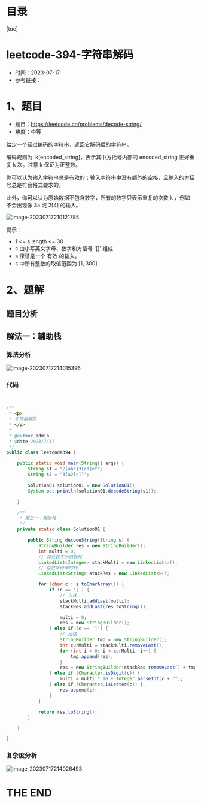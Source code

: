# 目录

[toc]

# leetcode-394-字符串解码

- 时间：2023-07-17
- 参考链接：



# 1、题目

- 题目：https://leetcode.cn/problems/decode-string/
- 难度：中等

给定一个经过编码的字符串，返回它解码后的字符串。

编码规则为: k[encoded_string]，表示其中方括号内部的 encoded_string 正好重复 k 次。注意 k 保证为正整数。

你可以认为输入字符串总是有效的；输入字符串中没有额外的空格，且输入的方括号总是符合格式要求的。

此外，你可以认为原始数据不包含数字，所有的数字只表示重复的次数 k ，例如不会出现像 3a 或 2[4] 的输入。

 ![image-20230717210121785](https://2021-joker.oss-cn-shanghai.aliyuncs.com/java_img/image-20230717210121785.png)

提示：

- 1 <= s.length <= 30
- s 由小写英文字母、数字和方括号 '[]' 组成
- s 保证是一个 有效 的输入。
- s 中所有整数的取值范围为 [1, 300] 





# 2、题解

## 题目分析



## 解法一：辅助栈

### 算法分析

![image-20230717214015396](https://2021-joker.oss-cn-shanghai.aliyuncs.com/java_img/image-20230717214015396.png)



### 代码

```java


/**
 * <p>
 * 字符串解码
 * </p>
 *
 * @author admin
 * @date 2023/7/17
 */
public class leetcode394 {

    public static void main(String[] args) {
        String s1 = "2[abc]3[cd]ef";
        String s2 = "3[a2[c]]";

        Solution01 solution01 = new Solution01();
        System.out.println(solution01.decodeString(s1));

    }

    /**
     * 解法一：辅助栈
     */
    private static class Solution01 {

        public String decodeString(String s) {
            StringBuilder res = new StringBuilder();
            int multi = 0;
            // 存放数字的倍数栈
            LinkedList<Integer> stackMulti = new LinkedList<>();
            // 存放字符串的栈
            LinkedList<String> stackRes = new LinkedList<>();

            for (char c : s.toCharArray()) {
                if (c == '[') {
                    // 入栈
                    stackMulti.addLast(multi);
                    stackRes.addLast(res.toString());

                    multi = 0;
                    res = new StringBuilder();
                } else if (c == ']') {
                    // 出栈
                    StringBuilder tmp = new StringBuilder();
                    int curMulti = stackMulti.removeLast();
                    for (int i = 0; i < curMulti; i++) {
                        tmp.append(res);
                    }
                    res = new StringBuilder(stackRes.removeLast() + tmp);
                } else if (Character.isDigit(c)) {
                    multi = multi * 10 + Integer.parseInt(c + "");
                } else if (Character.isLetter(c)) {
                    res.append(c);
                }
            }

            return res.toString();
        }

    }

}

```





### 复杂度分析

![image-20230717214026493](https://2021-joker.oss-cn-shanghai.aliyuncs.com/java_img/image-20230717214026493.png)









# THE END